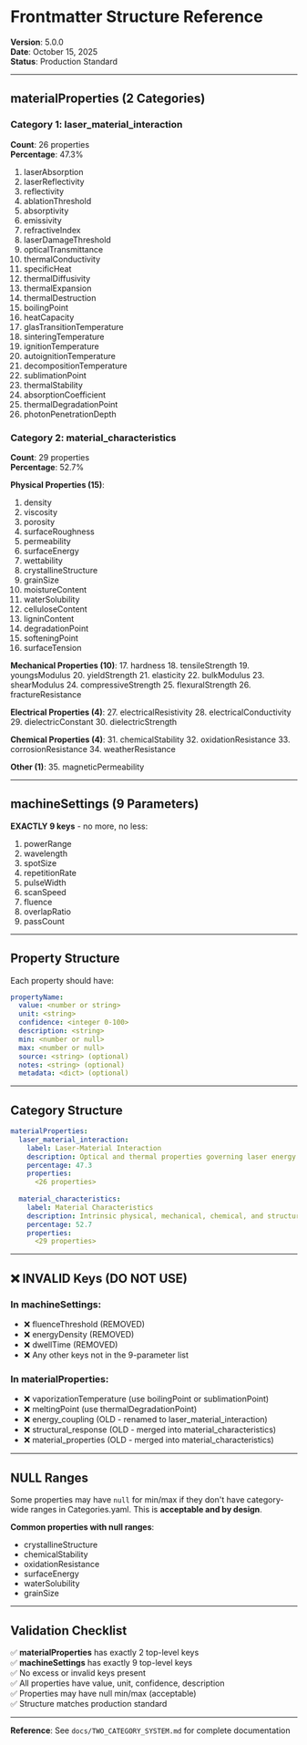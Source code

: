 # Frontmatter Structure Reference

**Version**: 5.0.0  
**Date**: October 15, 2025  
**Status**: Production Standard

---

## materialProperties (2 Categories)

### Category 1: laser_material_interaction
**Count**: 26 properties  
**Percentage**: 47.3%

1. laserAbsorption
2. laserReflectivity
3. reflectivity
4. ablationThreshold
5. absorptivity
6. emissivity
7. refractiveIndex
8. laserDamageThreshold
9. opticalTransmittance
10. thermalConductivity
11. specificHeat
12. thermalDiffusivity
13. thermalExpansion
14. thermalDestruction
15. boilingPoint
16. heatCapacity
17. glasTransitionTemperature
18. sinteringTemperature
19. ignitionTemperature
20. autoignitionTemperature
21. decompositionTemperature
22. sublimationPoint
23. thermalStability
24. absorptionCoefficient
25. thermalDegradationPoint
26. photonPenetrationDepth

### Category 2: material_characteristics
**Count**: 29 properties  
**Percentage**: 52.7%

**Physical Properties (15)**:
1. density
2. viscosity
3. porosity
4. surfaceRoughness
5. permeability
6. surfaceEnergy
7. wettability
8. crystallineStructure
9. grainSize
10. moistureContent
11. waterSolubility
12. celluloseContent
13. ligninContent
14. degradationPoint
15. softeningPoint
16. surfaceTension

**Mechanical Properties (10)**:
17. hardness
18. tensileStrength
19. youngsModulus
20. yieldStrength
21. elasticity
22. bulkModulus
23. shearModulus
24. compressiveStrength
25. flexuralStrength
26. fractureResistance

**Electrical Properties (4)**:
27. electricalResistivity
28. electricalConductivity
29. dielectricConstant
30. dielectricStrength

**Chemical Properties (4)**:
31. chemicalStability
32. oxidationResistance
33. corrosionResistance
34. weatherResistance

**Other (1)**:
35. magneticPermeability

---

## machineSettings (9 Parameters)

**EXACTLY 9 keys** - no more, no less:

1. powerRange
2. wavelength
3. spotSize
4. repetitionRate
5. pulseWidth
6. scanSpeed
7. fluence
8. overlapRatio
9. passCount

---

## Property Structure

Each property should have:
```yaml
propertyName:
  value: <number or string>
  unit: <string>
  confidence: <integer 0-100>
  description: <string>
  min: <number or null>
  max: <number or null>
  source: <string> (optional)
  notes: <string> (optional)
  metadata: <dict> (optional)
```

---

## Category Structure

```yaml
materialProperties:
  laser_material_interaction:
    label: Laser-Material Interaction
    description: Optical and thermal properties governing laser energy absorption, reflection, propagation, and ablation thresholds
    percentage: 47.3
    properties:
      <26 properties>
  
  material_characteristics:
    label: Material Characteristics
    description: Intrinsic physical, mechanical, chemical, and structural properties affecting cleaning outcomes and material integrity
    percentage: 52.7
    properties:
      <29 properties>
```

---

## ❌ INVALID Keys (DO NOT USE)

### In machineSettings:
- ❌ fluenceThreshold (REMOVED)
- ❌ energyDensity (REMOVED)
- ❌ dwellTime (REMOVED)
- ❌ Any other keys not in the 9-parameter list

### In materialProperties:
- ❌ vaporizationTemperature (use boilingPoint or sublimationPoint)
- ❌ meltingPoint (use thermalDegradationPoint)
- ❌ energy_coupling (OLD - renamed to laser_material_interaction)
- ❌ structural_response (OLD - merged into material_characteristics)
- ❌ material_properties (OLD - merged into material_characteristics)

---

## NULL Ranges

Some properties may have `null` for min/max if they don't have category-wide ranges in Categories.yaml. This is **acceptable and by design**.

**Common properties with null ranges**:
- crystallineStructure
- chemicalStability
- oxidationResistance
- surfaceEnergy
- waterSolubility
- grainSize

---

## Validation Checklist

✅ **materialProperties** has exactly 2 top-level keys  
✅ **machineSettings** has exactly 9 top-level keys  
✅ No excess or invalid keys present  
✅ All properties have value, unit, confidence, description  
✅ Properties may have null min/max (acceptable)  
✅ Structure matches production standard

---

**Reference**: See `docs/TWO_CATEGORY_SYSTEM.md` for complete documentation
